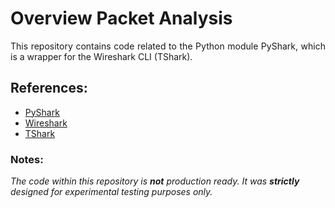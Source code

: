 # Overview Packet Analysis

<p align="justify">
This repository contains code related to the Python module PyShark, which is a wrapper for the Wireshark CLI (TShark).
</p>

## References:

* [PyShark](https://kiminewt.github.io/pyshark)
* [Wireshark](https://www.wireshark.org)
* [TShark](https://www.wireshark.org/docs/man-pages/tshark.html)


### Notes:

_The code within this repository is **not** production ready. It was **strictly** designed for experimental testing purposes only._
